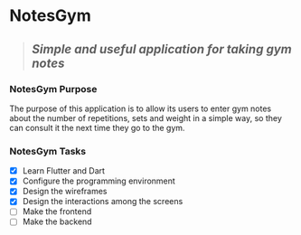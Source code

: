 # **NotesGym**
> ## *Simple and useful application for taking gym notes*
### **NotesGym Purpose**
The purpose of this application is to allow its users to enter gym notes about the number of repetitions, sets and weight in a simple way, so they can consult it the next time they go to the gym.
### **NotesGym Tasks**
- [x] Learn Flutter and Dart
- [x] Configure the programming environment 
- [x] Design the wireframes
- [x] Design the interactions among the screens
- [ ] Make the frontend
- [ ] Make the backend
